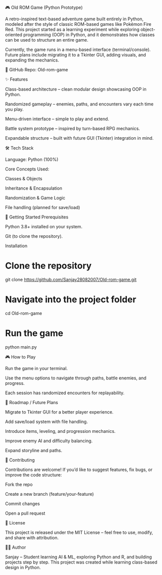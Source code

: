 🎮 Old ROM Game (Python Prototype)

A retro-inspired text-based adventure game built entirely in Python, modeled after the style of classic ROM-based games like Pokémon Fire Red.
This project started as a learning experiment while exploring object-oriented programming (OOP) in Python, and it demonstrates how classes can be used to structure an entire game.

Currently, the game runs in a menu-based interface (terminal/console).
Future plans include migrating it to a Tkinter GUI, adding visuals, and expanding the mechanics.

🔗 GitHub Repo: Old-rom-game

✨ Features

Class-based architecture – clean modular design showcasing OOP in Python.

Randomized gameplay – enemies, paths, and encounters vary each time you play.

Menu-driven interface – simple to play and extend.

Battle system prototype – inspired by turn-based RPG mechanics.

Expandable structure – built with future GUI (Tkinter) integration in mind.

🛠️ Tech Stack

Language: Python (100%)

Core Concepts Used:

Classes & Objects

Inheritance & Encapsulation

Randomization & Game Logic

File handling (planned for save/load)

🚀 Getting Started
Prerequisites

Python 3.8+ installed on your system.

Git (to clone the repository).

Installation
# Clone the repository
git clone https://github.com/Sanjay28082007/Old-rom-game.git

# Navigate into the project folder
cd Old-rom-game

# Run the game
python main.py

🎮 How to Play

Run the game in your terminal.

Use the menu options to navigate through paths, battle enemies, and progress.

Each session has randomized encounters for replayability.

🔮 Roadmap / Future Plans

 Migrate to Tkinter GUI for a better player experience.

 Add save/load system with file handling.

 Introduce items, leveling, and progression mechanics.

 Improve enemy AI and difficulty balancing.

 Expand storyline and paths.

🤝 Contributing

Contributions are welcome!
If you’d like to suggest features, fix bugs, or improve the code structure:

Fork the repo

Create a new branch (feature/your-feature)

Commit changes

Open a pull request

📜 License

This project is released under the MIT License – feel free to use, modify, and share with attribution.

👨‍💻 Author

Sanjay – Student learning AI & ML, exploring Python and R, and building projects step by step.
This project was created while learning class-based design in Python.
